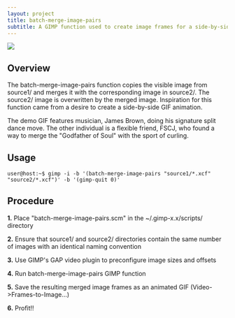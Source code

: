 ```yaml
---
layout: project
title: batch-merge-image-pairs
subtitle: A GIMP function used to create image frames for a side-by-side GIF animation.
---
```


<img src="http://niftyhedgehog.com/batch-merge-image-pairs/images/final_gif.gif">

## Overview
The batch-merge-image-pairs function copies the visible image from source1/ and merges it with the corresponding image in source2/. The source2/ image is overwritten by the merged image. Inspiration for this function came from a desire to create a side-by-side GIF animation. 

The demo GIF features musician, James Brown, doing his signature split dance move. The other individual is a flexible friend, FSCJ, who found a way to merge the "Godfather of Soul" with the sport of curling.

## Usage
```user@host:~$ gimp -i -b '(batch-merge-image-pairs "source1/*.xcf" "source2/*.xcf")' -b '(gimp-quit 0)'```

## Procedure
**1.** Place "batch-merge-image-pairs.scm" in the ~/.gimp-x.x/scripts/ directory

**2.** Ensure that source1/ and source2/ directories contain the same number of images with an identical naming convention

**3.** Use GIMP's GAP video plugin to preconfigure image sizes and offsets

**4.** Run batch-merge-image-pairs GIMP function 

**5.** Save the resulting merged image frames as an animated GIF (Video->Frames-to-Image...)

**6.** Profit!!
